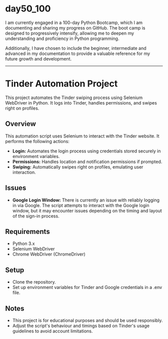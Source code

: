 # day50_100
I am currently engaged in a 100-day Python Bootcamp, which I am documenting and sharing my progress on GitHub. The boot camp is designed to progressively intensify, allowing me to deepen my understanding and proficiency in Python programming.

Additionally, I have chosen to include the beginner, intermediate and advanced in my documentation to provide a valuable reference for my future growth and development.

----
# Tinder Automation Project
This project automates the Tinder swiping process using Selenium WebDriver in Python. It logs into Tinder, handles permissions, and swipes right on profiles.

## Overview
This automation script uses Selenium to interact with the Tinder website. It performs the following actions:

- __Login:__ Automates the login process using credentials stored securely in environment variables.
- __Permissions:__ Handles location and notification permissions if prompted.
- __Swiping:__ Automatically swipes right on profiles, emulating user interaction.

## Issues
- __Google Login Window:__ There is currently an issue with reliably logging in via Google. The script attempts to interact with the Google login window, but it may encounter issues depending on the timing and layout of the sign-in process.

## Requirements
- Python 3.x
- Selenium WebDriver
- Chrome WebDriver (ChromeDriver)

## Setup
- Clone the repository.
- Set up environment variables for Tinder and Google credentials in a .env file.

## Notes
- This project is for educational purposes and should be used responsibly.
- Adjust the script's behaviour and timings based on Tinder's usage guidelines to avoid account limitations.
